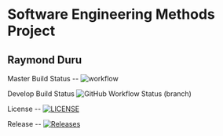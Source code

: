 # Software Engineering Methods Project
## Raymond Duru 
Master Build Status -- ![workflow](https://img.shields.io/github/workflow/status/rayduruguru/sem/sem-project-workflow)

Develop Build Status ![GitHub Workflow Status (branch)](https://img.shields.io/github/workflow/status/rayduruguru/sem/sem-project-workflow/develop?style=flat-square)

License -- [![LICENSE](https://img.shields.io/github/license/rayduruguru/sem.svg?style=flat-square)](https://github.com/rayduruguru/sem/blob/master/LICENSE)

Release -- [![Releases](https://img.shields.io/github/release/rayduruguru/sem/all.svg?style=flat-square)](https://github.com/rayduruguru/sem/releases)

